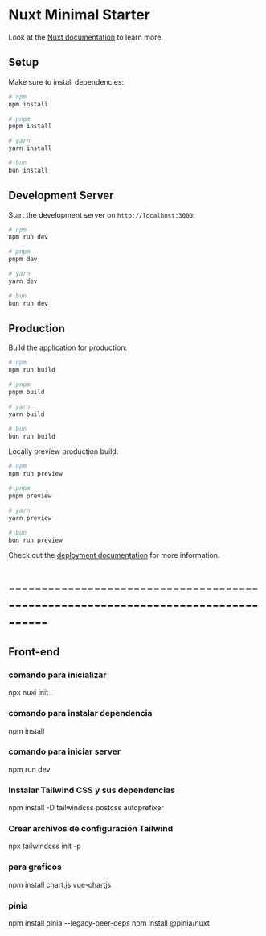 # Nuxt Minimal Starter

Look at the [Nuxt documentation](https://nuxt.com/docs/getting-started/introduction) to learn more.

## Setup

Make sure to install dependencies:

```bash
# npm
npm install

# pnpm
pnpm install

# yarn
yarn install

# bun
bun install
```

## Development Server

Start the development server on `http://localhost:3000`:

```bash
# npm
npm run dev

# pnpm
pnpm dev

# yarn
yarn dev

# bun
bun run dev
```

## Production

Build the application for production:

```bash
# npm
npm run build

# pnpm
pnpm build

# yarn
yarn build

# bun
bun run build
```

Locally preview production build:

```bash
# npm
npm run preview

# pnpm
pnpm preview

# yarn
yarn preview

# bun
bun run preview
```

Check out the [deployment documentation](https://nuxt.com/docs/getting-started/deployment) for more information.

# ----------------------------------------------------------------------------------

## Front-end

### comando para inicializar

npx nuxi init .

### comando para instalar dependencia

npm install

### comando para iniciar server

npm run dev

### Instalar Tailwind CSS y sus dependencias

npm install -D tailwindcss postcss autoprefixer

### Crear archivos de configuración Tailwind

npx tailwindcss init -p

### para graficos

npm install chart.js vue-chartjs

### pinia

npm install pinia --legacy-peer-deps
npm install @pinia/nuxt
